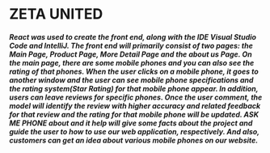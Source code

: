 # ZETA UNITED
<h5>
  React was used to create the front end, along with the IDE Visual Studio Code and IntelliJ. The front end will primarily consist of two pages: the Main Page, Product Page, More Detail Page and the about us Page. On the main page, there are some mobile phones and you can also see the rating of that phones. When the user clicks on a mobile phone, it goes to another window and the user can see mobile phone specifications and the rating system(Star Rating) for that mobile phone appear. In addition, users can leave reviews for specific phones. Once the user comment, the model will identify the review with higher accuracy and related feedback for that review and the rating for that mobile phone will be updated. ASK ME PHONE about and it help will give some facts about the project and guide the user to how to use our web application, respectively. And also, customers can get an idea about various mobile phones on our website.
  </h5>
